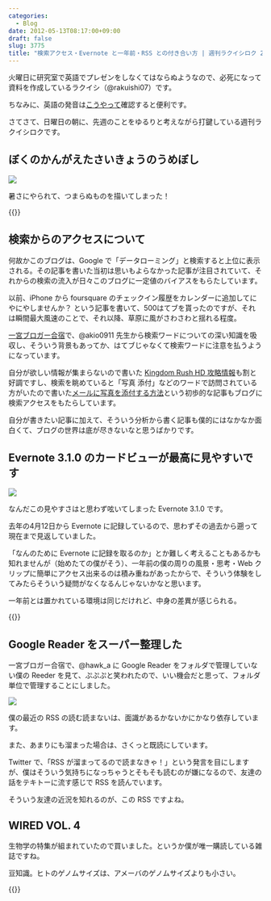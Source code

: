 ```yaml
---
categories:
  - Blog
date: 2012-05-13T08:17:00+09:00
draft: false
slug: 3775
title: "検索アクセス・Evernote と一年前・RSS との付き合い方 | 週刊ラクイシロク 2012年第19週"
---
```


火曜日に研究室で英語でプレゼンをしなくてはならぬようなので、必死になって資料を作成しているラクイシ（@rakuishi07）です。

ちなみに、英語の発音は[こうやって](http://rakuishi.com/mac/3634/)確認すると便利です。

さてさて、日曜日の朝に、先週のことをゆるりと考えながら打鍵している週刊ラクイシロクです。

## ぼくのかんがえたさいきょうのうめぼし

![](/images/2012/05/3775_1.png)

暑さにやられて、つまらぬものを描いてしまった！

{{<app id="506003812" title="Paper by FiftyThree 1.0.12（無料）" src="http://a3.mzstatic.com/us/r1000/073/Purple/v4/7d/7d/d6/7d7dd6ed-04f9-746d-16ac-d21f5109483f/mza_3700538203377107074.100x100-75.png">}}

## 検索からのアクセスについて

何故かこのブログは、Google で「データローミング」と検索すると上位に表示される。その記事を書いた当初は思いもよらなかった記事が注目されていて、それからの検索の流入が日々このブログに一定値のバイアスをもらたしています。

以前、iPhone から foursquare のチェックイン履歴をカレンダーに追加してにやにやしませんか？ という記事を書いて、500はてブを貰ったのですが、それは瞬間最大風速のことで、それ以降、草原に風がさわさわと揺れる程度。

[一宮ブロガー合宿](http://rakuishi.com/event/3434/)で、@akio0911 先生から検索ワードについての深い知識を吸収し、そういう背景もあってか、はてブじゃなくて検索ワードに注意を払うようになっています。

自分が欲しい情報が集まらないので書いた [Kingdom Rush HD 攻略情報](http://rakuishi.com/ipad/3618/)も割と好調ですし、検索を眺めていると「写真 添付」などのワードで訪問されている方がいたので書いた[メールに写真を添付する方法](http://rakuishi.com/iphone/3475/)という初歩的な記事もブログに検索アクセスをもたらしています。

自分が書きたい記事に加えて、そういう分析から書く記事も僕的にはなかなか面白くて、ブログの世界は底が尽きないなと思うばかりです。

## Evernote 3.1.0 のカードビューが最高に見やすいです

![](/images/2012/05/3775_2.png)

なんだこの見やすさはと思わず呟いてしまった Evernote 3.1.0 です。

去年の4月12日から Evernote に記録しているので、思わずその過去から遡って現在まで見返していました。

「なんのために Evernote に記録を取るのか」とか難しく考えることもあるかも知れませんが（始めたての僕がそう）、一年前の僕の周りの風景・思考・Web クリップに簡単にアクセス出来るのは積み重ねがあったからで、そういう体験をしてみたらそういう疑問がなくなるんじゃないかなと思います。

一年前とは置かれている環境は同じだけれど、中身の差異が感じられる。

{{<app id="406056744" title="Evernote 3.1.0（無料）" src="http://a4.mzstatic.com/us/r1000/075/Purple/v4/59/3e/44/593e443d-0942-9b3c-e53b-b8b3bf2d3a5b/Evernote.100x100-75.png">}}

## Google Reader をスーパー整理した

一宮ブロガー合宿で、@hawk_a に Google Reader をフォルダで管理していない僕の Reeder を見て、ぷぷぷと笑われたので、いい機会だと思って、フォルダ単位で管理することにしました。

![](/images/2012/05/3775_3.png)

僕の最近の RSS の読む読まないは、面識があるかないかにかなり依存しています。

また、あまりにも溜まった場合は、さくっと既読にしています。

Twitter で、「RSS が溜まってるので読まなきゃ！」という発言を目にしますが、僕はそういう気持ちになっちゃうとそもそも読むのが嫌になるので、友達の話をテキトーに流す感じで RSS を読んでいます。

そういう友達の近況を知れるのが、この RSS ですよね。

## WIRED VOL. 4

生物学の特集が組まれていたので買いました。というか僕が唯一購読している雑誌ですね。

豆知識。ヒトのゲノムサイズは、アメーバのゲノムサイズよりも小さい。

{{<amazon id="B007K57V1O" title="WIRED (ワイアード) VOL.4 (GQ JAPAN2012年6月号増刊) [雑誌]" src="http://ecx.images-amazon.com/images/I/51FZMoQGQML._SL160_.jpg">}}
